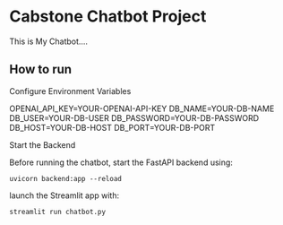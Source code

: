 
# Cabstone Chatbot Project

This is My Chatbot.... 

## How to run 

Configure Environment Variables

OPENAI_API_KEY=YOUR-OPENAI-API-KEY
DB_NAME=YOUR-DB-NAME
DB_USER=YOUR-DB-USER
DB_PASSWORD=YOUR-DB-PASSWORD
DB_HOST=YOUR-DB-HOST
DB_PORT=YOUR-DB-PORT


Start the Backend

Before running the chatbot, start the FastAPI backend using:

`uvicorn backend:app --reload`

launch the Streamlit app with:

`streamlit run chatbot.py`
